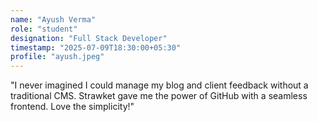 ```yaml
---
name: "Ayush Verma"
role: "student"
designation: "Full Stack Developer"
timestamp: "2025-07-09T18:30:00+05:30"
profile: "ayush.jpeg"
---
```


"I never imagined I could manage my blog and client feedback without a traditional CMS. Strawket gave me the power of GitHub with a seamless frontend. Love the simplicity!"
